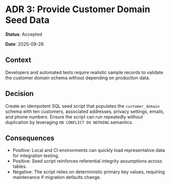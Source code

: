 # ADR 3: Provide Customer Domain Seed Data

**Status**: Accepted

**Date**: 2025-09-26

## Context
Developers and automated tests require realistic sample records to validate the customer domain schema without depending on production data.

## Decision
Create an idempotent SQL seed script that populates the `customer_domain` schema with ten customers, associated addresses, privacy settings, emails, and phone numbers. Ensure the script can run repeatedly without duplication by leveraging `ON CONFLICT DO NOTHING` semantics.

## Consequences
- Positive: Local and CI environments can quickly load representative data for integration testing.
- Positive: Seed script reinforces referential integrity assumptions across tables.
- Negative: The script relies on deterministic primary key values, requiring maintenance if migration defaults change.
